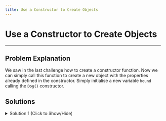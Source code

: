 ```yaml
---
title: Use a Constructor to Create Objects
---
```

# Use a Constructor to Create Objects

---
## Problem Explanation

We saw in the last challenge how to create a constructor function. Now we can simply call this function to create a new object with the properties already defined in the constructor. Simply initialise a new variable `hound` calling the `Dog()` constructor.

## Solutions

<details><summary>Solution 1 (Click to Show/Hide)</summary>

```javascript
function Dog() {
  this.name = "Rupert";
  this.color = "brown";
  this.numLegs = 4;
}
// Add your code below this line
let hound = new Dog();
```

</details>
